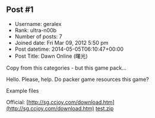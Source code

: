 ## Post #1
- Username: geralex
- Rank: ultra-n00b
- Number of posts: 7
- Joined date: Fri Mar 09, 2012 5:50 pm
- Post datetime: 2014-05-05T06:10:47+00:00
- Post Title: Dawn Online (曙光)

Copy from this categories - but this game pack...

Hello. Please, help. Do packer game resources this game?

Example files

Official: [http://sg.ccjoy.com/download.htm](http://sg.ccjoy.com/download.htm)
[test.zip](https://xentaxbackup.github.io/file/7299_test.zip)
